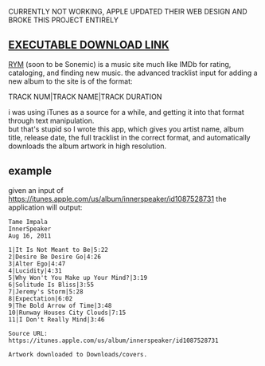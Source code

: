 CURRENTLY NOT WORKING, APPLE UPDATED THEIR WEB DESIGN AND BROKE THIS PROJECT ENTIRELY

[EXECUTABLE DOWNLOAD LINK](https://github.com/pizzaboy314/iTunes-tracklist-parser/raw/master/iTunes-tracklist-parser.jar)
---
[RYM](https://rateyourmusic.com/) (soon to be Sonemic) is a music site much like IMDb for rating, cataloging, and finding new music.
the advanced tracklist input for adding a new album to the site is of the format:

TRACK NUM|TRACK NAME|TRACK DURATION

i was using iTunes as a source for a while, and getting it into that format through text manipulation.   
but that's stupid so I wrote this app, which gives you artist name, album title, release date, the full tracklist in the correct format, and automatically downloads the album artwork in high resolution.

example
---

given an input of https://itunes.apple.com/us/album/innerspeaker/id1087528731 the application will output:   

```
Tame Impala   
InnerSpeaker   
Aug 16, 2011   

1|It Is Not Meant to Be|5:22   
2|Desire Be Desire Go|4:26   
3|Alter Ego|4:47   
4|Lucidity|4:31   
5|Why Won't You Make up Your Mind?|3:19   
6|Solitude Is Bliss|3:55   
7|Jeremy's Storm|5:28   
8|Expectation|6:02   
9|The Bold Arrow of Time|3:48   
10|Runway Houses City Clouds|7:15   
11|I Don't Really Mind|3:46   

Source URL:   
https://itunes.apple.com/us/album/innerspeaker/id1087528731

Artwork downloaded to Downloads/covers.
```
